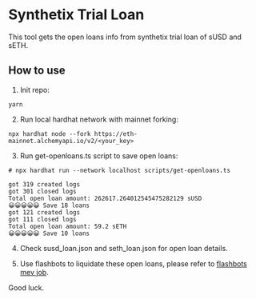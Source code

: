 # Synthetix Trial Loan

This tool gets the open loans info from synthetix trial loan of sUSD and sETH.

## How to use

1. Init repo:
```shell
yarn
```

2. Run local hardhat network with mainnet forking:

```shell
npx hardhat node --fork https://eth-mainnet.alchemyapi.io/v2/<your_key>
```

3. Run get-openloans.ts script to save open loans:

```shell
# npx hardhat run --network localhost scripts/get-openloans.ts

got 319 created logs
got 301 closed logs
Total open loan amount: 262617.264012545475282129 sUSD
😀😀😀😀😀 Save 18 loans
got 121 created logs
got 111 closed logs
Total open loan amount: 59.2 sETH
😀😀😀😀😀 Save 10 loans
```

4. Check susd_loan.json and seth_loan.json for open loan details.

5. Use flashbots to liquidate these open loans, please refer to [flashbots mev job](https://github.com/flashbots/mev-job-board/blob/main/specs/snx-trial-loans.md).

Good luck.

